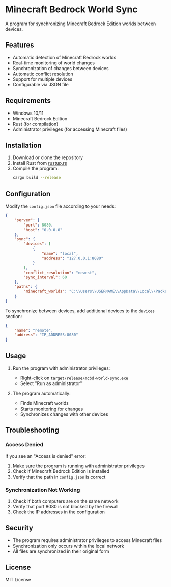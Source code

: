 # Minecraft Bedrock World Sync

A program for synchronizing Minecraft Bedrock Edition worlds between devices.

## Features

- Automatic detection of Minecraft Bedrock worlds
- Real-time monitoring of world changes
- Synchronization of changes between devices
- Automatic conflict resolution
- Support for multiple devices
- Configurable via JSON file

## Requirements

- Windows 10/11
- Minecraft Bedrock Edition
- Rust (for compilation)
- Administrator privileges (for accessing Minecraft files)

## Installation

1. Download or clone the repository
2. Install Rust from [rustup.rs](https://rustup.rs)
3. Compile the program:
   ```bash
   cargo build --release
   ```

## Configuration

Modify the `config.json` file according to your needs:

```json
{
    "server": {
        "port": 8080,
        "host": "0.0.0.0"
    },
    "sync": {
        "devices": [
            {
                "name": "local",
                "address": "127.0.0.1:8080"
            }
        ],
        "conflict_resolution": "newest",
        "sync_interval": 60
    },
    "paths": {
        "minecraft_worlds": "C:\\Users\\USERNAME\\AppData\\Local\\Packages\\Microsoft.MinecraftUWP_8wekyb3d8bbwe\\LocalState\\games\\com.mojang\\minecraftWorlds"
    }
}
```

To synchronize between devices, add additional devices to the `devices` section:

```json
{
    "name": "remote",
    "address": "IP_ADDRESS:8080"
}
```

## Usage

1. Run the program with administrator privileges:
   - Right-click on `target/release/mcbd-world-sync.exe`
   - Select "Run as administrator"

2. The program automatically:
   - Finds Minecraft worlds
   - Starts monitoring for changes
   - Synchronizes changes with other devices

## Troubleshooting

### Access Denied
If you see an "Access is denied" error:
1. Make sure the program is running with administrator privileges
2. Check if Minecraft Bedrock Edition is installed
3. Verify that the path in `config.json` is correct

### Synchronization Not Working
1. Check if both computers are on the same network
2. Verify that port 8080 is not blocked by the firewall
3. Check the IP addresses in the configuration

## Security

- The program requires administrator privileges to access Minecraft files
- Synchronization only occurs within the local network
- All files are synchronized in their original form

## License

MIT License 